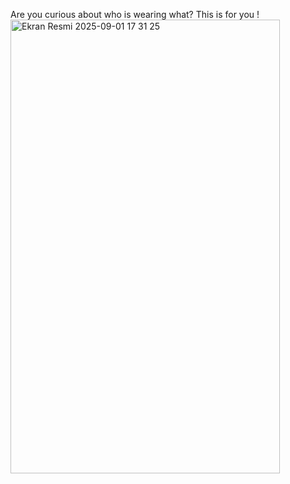 Are you curious about who is wearing what? This is for you !
<img width="431" height="726" alt="Ekran Resmi 2025-09-01 17 31 25" src="https://github.com/user-attachments/assets/2eeb6295-2e27-41e6-bb5d-34a434181856" />
